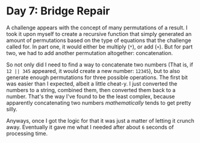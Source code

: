 # Day 7: Bridge Repair

A challenge appears with the concept of many permutations of a result. I took it upon myself to create a recursive function that simply generated an amount of permutations based on the type of equations that the challenge called for. In part one, it would either be multiply (`*`), or add (`+`). But for part two, we had to add another permutation altogether: concatenation.

So not only did I need to find a way to concatenate two numbers (That is, if `12 || 345` appeared, it would create a new number: `12345`), but to also generate enough permutations for three possible operations. The first bit was easier than I expected, albeit a little cheat-y. I just converted the numbers to a string, combined them, then converted them back to a number. That's the way I've found to be the least complex, because apparently concatenating two numbers _mathematically_ tends to get pretty silly.

Anyways, once I got the logic for that it was just a matter of letting it crunch away. Eventually it gave me what I needed after about `6` seconds of processing time. 
